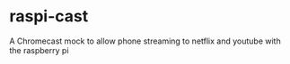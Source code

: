 # raspi-cast
A Chromecast mock to allow phone streaming to netflix and youtube with the raspberry pi
